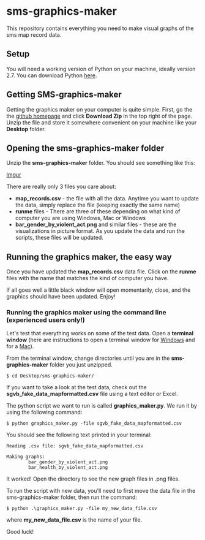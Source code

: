 # sms-graphics-maker

This repository contains everything you need to make visual graphs of the sms map record data.

## Setup

You will need a working version of Python on your machine, ideally version 2.7. You can download Python [here](https://www.python.org/downloads/).

## Getting SMS-graphics-maker

Getting the graphics maker on your computer is quite simple. First, go the the [github homepage](https://github.com/sperez8/sms-graphics-maker) and click **Download Zip** in the top right of the page. Unzip the file and store it somewhere convenient on your machine like your **Desktop** folder.

## Opening the sms-graphics-maker folder

Unzip the **sms-graphics-maker** folder. You should see something like this:

[Imgur](http://i.imgur.com/sqso2xb.jpg)

There are really only 3 files you care about:
* **map_records.csv** - the file with all the data. Anytime you want to update the data, simply replace the file (keeping exactly the same name)
*  **runme** files - There are three of these depending on what kind of computer you are using Windows, Mac or Windows
*  **bar_gender_by_violent_act.png** and similar files - these are the visualizations in picture format. As you update the data and run the scripts, these files will be updated.

## Running the graphics maker, the easy way

Once you have updated the **map_records.csv** data file. Click on the **runme** files with the name that matches the kind of computer you have.

If all goes well a little black window will open momentarily, close, and the graphics should have been updated. Enjoy!

### Running the graphics maker using the command line (experienced users only!)

Let's test that everything works on some of the test data. Open a **terminal window** (here are instructions to open a terminal window for [Windows](http://windows.microsoft.com/en-ca/windows-vista/open-a-command-prompt-window) and for a [Mac](https://www.google.ca/webhp?sourceid=chrome-instant&ion=1&espv=2&es_th=1&ie=UTF-8#q=how+to+open+terminal+on+macbook)).

From the terminal window, change directories until you are in the **sms-graphics-maker** folder you just unzipped.

```
$ cd Desktop/sms-graphics-maker/
```

If you want to take a look at the test data, check out the **sgvb_fake_data_mapformatted.csv** file using a text editor or Excel.

The python script we want to run is called **graphics_maker.py**. We run it by using the following command:

```
$ python graphics_maker.py -file sgvb_fake_data_mapformatted.csv
```

You should see the following text printed in your terminal:

```
Reading .csv file: sgvb_fake_data_mapformatted.csv

Making graphs:
        bar_gender_by_violent_act.png
        bar_health_by_violent_act.png

```

It worked! Open the directory to see the new graph files in .png files.

To run the script with new data, you'll need to first move the data file in the sms-graphics-maker folder, then run the command:

```
$ python .\graphics_maker.py -file my_new_data_file.csv
```

where **my_new_data_file.csv** is the name of your file.

Good luck!
